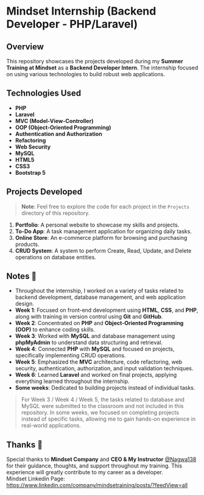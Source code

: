 # Mindset Internship (Backend Developer - PHP/Laravel)

## Overview
This repository showcases the projects developed during my **Summer Training at Mindset** as a **Backend Developer Intern**. The internship focused on using various technologies to build robust web applications.


## Technologies Used
- **PHP**
- **Laravel**
- **MVC (Model-View-Controller)**
- **OOP (Object-Oriented Programming)**
- **Authentication and Authorization**
- **Refactoring**
- **Web Security**
- **MySQL**
- **HTML5**
- **CSS3**
- **Bootstrap 5**

## Projects Developed
> **Note**: Feel free to explore the code for each project in the `Projects` directory of this repository.
1. **Portfolio**: A personal website to showcase my skills and projects.
2. **To-Do App**: A task management application for organizing daily tasks.
3. **Online Store**: An e-commerce platform for browsing and purchasing products.
4. **CRUD System**: A system to perform Create, Read, Update, and Delete operations on database entities.

## Notes 📝
- Throughout the internship, I worked on a variety of tasks related to backend development, database management, and web application design.
- **Week 1**: Focused on front-end development using **HTML**, **CSS**, and **PHP**, along with training in version control using **Git** and **GitHub**. 
- **Week 2**: Concentrated on **PHP** and **Object-Oriented Programming (OOP)** to enhance coding skills.
- **Week 3**: Worked with **MySQL** and database management using **phpMyAdmin** to understand data structuring and retrieval.
- **Week 4**: Connected **PHP** with **MySQL** and focused on projects, specifically implementing CRUD operations.
- **Week 5**: Emphasized the **MVC** architecture, code refactoring, web security, authentication, authorization, and input validation techniques.
- **Week 6**: Learned **Laravel** and worked on final projects, applying everything learned throughout the internship.
- **Some weeks**: Dedicated to building projects instead of individual tasks.
> For Week 3 / Week 4 / Week 5, the tasks related to database and MySQL were submitted to the classroom and not included in this repository.
> In some weeks, we focused on completing projects instead of specific tasks, allowing me to gain hands-on experience in real-world applications.

## Thanks 🙏
Special thanks to **Mindset Company** and **CEO & My Instructor** [@Nagwa138](https://github.com/Nagwa138) for their guidance, thoughts, and support throughout my training. This experience will greatly contribute to my career as a developer.<br>
Mindset Linkedin Page: https://www.linkedin.com/company/mindsetraining/posts/?feedView=all

